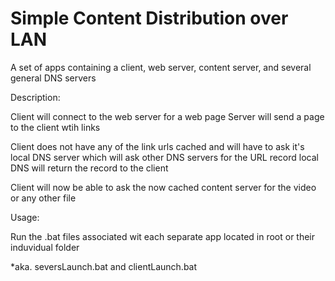 # Simple Content Distribution over LAN

A set of apps containing a client, web server, content server, and several general DNS servers

Description:

  Client will connect to the web server for a web page
  Server will send a page to the client wtih links

  Client does not have any of the link urls cached 
    and will have to ask it's local DNS server which 
    will ask other DNS servers for the URL record
    local DNS will return the record to the client

  Client will now be able to ask the now cached content 
    server for the video or any other file
    
    
Usage:

  Run the .bat files associated wit each separate app
    located in root or their induvidual folder
    
  *aka. seversLaunch.bat and clientLaunch.bat
